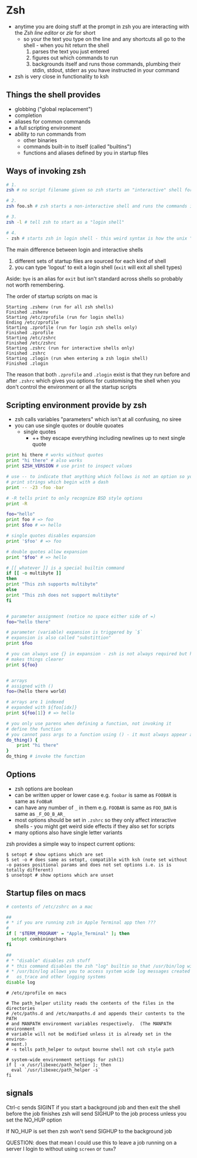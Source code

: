# Zsh

* anytime you are doing stuff at the prompt in zsh you are interacting with the
  _Zsh line editor_ or _zle_ for short
    * so your the text you type on the line and any shortcuts all go to the
      shell - when you hit return the shell
        1. parses the text you just entered
        2. figures out which commands to run
        3. backgrounds itself and runs those commands, plumbing their stdin, stdout, stderr as you have instructed in your command
* zsh is very close in functionality to ksh

## Things the shell provides

* globbing ("global replacement")
* completion
* aliases for common commands
* a full scripting environment
* ability to run commands from
    * other binaries
    * commands built-in to itself (called "builtins")
    * functions and aliases defined by you in startup files

## Ways of invoking zsh

```zsh
# 1.
zsh # no script filename given so zsh starts an "interactive" shell for you to type cmds

# 2.
zsh foo.sh # zsh starts a non-interactive shell and runs the commands in `foo.sh`

# 3.
zsh -l # tell zsh to start as a "login shell"

# 4.
- zsh # starts zsh in login shell - this weird syntax is how the unix "login" command invokes shells
```

The main difference between login and interactive shells

1. different sets of startup files are sourced for each kind of shell
1. you can type 'logout' to exit a login shell (`exit` will exit all shell types)

Aside: `bye` is an alias for `exit` but isn't standard across shells so
probably not worth remembering.

The order of startup scripts on mac is

```plain
Starting .zshenv (run for all zsh shells)
Finished .zshenv
Starting /etc/zprofile (run for login shells)
Ending /etc/zprofile
Starting .zprofile (run for login zsh shells only)
Finished .zprofile
Starting /etc/zshrc
Finished /etc/zshrc
Starting .zshrc (run for interactive shells only)
Finished .zshrc
Starting .zlogin (run when entering a zsh login shell)
Finished .zlogin
```

The reason that both `.zprofile` and `.zlogin` exist is that they run before and after `.zshrc` which gives you options for customising the shell when you don't control the environment or all the startup scripts

## Scripting environment provide by zsh

* zsh calls variables "parameters" which isn't at all confusing, no siree
* you can use single quotes or double quoates
    * single quotes
        * ++ they escape everything including newlines up to next single quote

```zsh
print hi there # works without quotes
print "hi there" # also works
print $ZSH_VERSION # use print to inspect values

# use -- to indicate that anything which follows is not an option so you can
# print strings which begin with a dash
print -- -23 -foo -bar

# -R tells print to only recognize BSD style options
print -R

foo="hello"
print foo # => foo
print $foo # => hello

# single quotes disables expansion
print '$foo' # => foo

# double quotes allow expansion
print "$foo" # => hello

# [[ whatever ]] is a special builtin command
if [[ -o multibyte ]]
then
print "This zsh supports multibyte"
else
print "This zsh does not support multibyte"
fi


# parameter assignment (notice no space either side of =)
foo="hello there"

# parameter (variable) expansion is triggered by `$`
# expansion is also called "substittion"
print $foo

# you can always use {} in expansion - zsh is not always required but helps
# makes things clearer
print ${foo}


# arrays
# assigned with ()
foo=(hello there world)

# arrays are 1 indexed
# expanded with ${foo[idx]}
print ${foo[1]} # => hello

# you only use parens when defining a function, not invoking it
# define the function
# you cannot pass args to a function using () - it must always appear as ()
do_thing() {
    print "hi there"
}
do_thing # invoke the function
```

## Options

* zsh options are boolean
* can be written upper or lower case e.g. `foobar` is same as `FOOBAR` is same as `FoOBaR`
* can have any number of `_` in them e.g. `FOOBAR` is same as `FOO_BAR` is same as `_F_OO_B_AR_`
* most options should be set in `.zshrc` so they only affect interactive shells - you might get weird side effects if they also set for scripts
* many options also have single letter variants

zsh provides a simple way to inspect current options:

```
$ setopt # show options which are set
$ set -o # does same as setopt, compatible with ksh (note set without -o passes positional params and does not set options i.e. is is totally different)
$ unsetopt # show options which are unset
```


## Startup files on macs

```zsh
# contents of /etc/zshrc on a mac

##
# * if you are running zsh in Apple Terminal app then ???
#
if [ "$TERM_PROGRAM" = "Apple_Terminal" ]; then
  setopt combiningchars
fi

##
# * "disable" disables zsh stuff
# * this command disables the zsh "log" builtin so that /usr/bin/log will work
# * /usr/bin/log allows you to access system wide log messages created by os_log,
#   os_trace and other logging systems
disable log
```

```
# /etc/zprofile on macs

# The path_helper utility reads the contents of the files in the directories
# /etc/paths.d and /etc/manpaths.d and appends their contents to the PATH
# and MANPATH environment variables respectively.  (The MANPATH environment
# variable will not be modified unless it is already set in the environ-
# ment.)
# -s tells path_helper to output bourne shell not csh style path

# system-wide environment settings for zsh(1)
if [ -x /usr/libexec/path_helper ]; then
  eval `/usr/libexec/path_helper -s`
fi
```


## signals

Ctrl-c sends SIGINT
if you start a background job and then exit the shell before the job finishes zsh will send SIGHUP to the job process unless you set the NO_HUP option

If NO_HUP is set then zsh won't send SIGHUP to the background job

QUESTION: does that mean I could use this to leave a job running on a server I login to without using `screen` or `tumx`?
